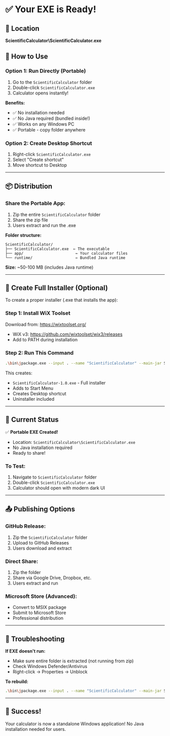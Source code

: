 # ✅ Your EXE is Ready!

## 📁 Location
**ScientificCalculator\ScientificCalculator.exe**

## 🚀 How to Use

### Option 1: Run Directly (Portable)
1. Go to the `ScientificCalculator` folder
2. Double-click `ScientificCalculator.exe`
3. Calculator opens instantly!

**Benefits:**
- ✅ No installation needed
- ✅ No Java required (bundled inside!)
- ✅ Works on any Windows PC
- ✅ Portable - copy folder anywhere

### Option 2: Create Desktop Shortcut
1. Right-click `ScientificCalculator.exe`
2. Select "Create shortcut"
3. Move shortcut to Desktop

---

## 📦 Distribution

### Share the Portable App:
1. Zip the entire `ScientificCalculator` folder
2. Share the zip file
3. Users extract and run the .exe

**Folder structure:**
```
ScientificCalculator/
├── ScientificCalculator.exe  ← The executable
├── app/                       ← Your calculator files
└── runtime/                   ← Bundled Java runtime
```

**Size:** ~50-100 MB (includes Java runtime)

---

## 🎁 Create Full Installer (Optional)

To create a proper installer (.exe that installs the app):

### Step 1: Install WiX Toolset
Download from: https://wixtoolset.org/
- WiX v3: https://github.com/wixtoolset/wix3/releases
- Add to PATH during installation

### Step 2: Run This Command
```bash
.\bin\jpackage.exe --input . --name "ScientificCalculator" --main-jar ScientificCalculator.jar --main-class Calculator --type exe --win-shortcut --win-menu --win-dir-chooser --app-version 1.0 --vendor "Scientific Calculator" --description "Advanced Scientific Calculator with Calculus"
```

This creates:
- `ScientificCalculator-1.0.exe` - Full installer
- Adds to Start Menu
- Creates Desktop shortcut
- Uninstaller included

---

## 🎯 Current Status

✅ **Portable EXE Created!**
- Location: `ScientificCalculator\ScientificCalculator.exe`
- No Java installation required
- Ready to share!

### To Test:
1. Navigate to `ScientificCalculator` folder
2. Double-click `ScientificCalculator.exe`
3. Calculator should open with modern dark UI

---

## 📤 Publishing Options

### GitHub Release:
1. Zip the `ScientificCalculator` folder
2. Upload to GitHub Releases
3. Users download and extract

### Direct Share:
1. Zip the folder
2. Share via Google Drive, Dropbox, etc.
3. Users extract and run

### Microsoft Store (Advanced):
- Convert to MSIX package
- Submit to Microsoft Store
- Professional distribution

---

## 🔧 Troubleshooting

**If EXE doesn't run:**
- Make sure entire folder is extracted (not running from zip)
- Check Windows Defender/Antivirus
- Right-click → Properties → Unblock

**To rebuild:**
```bash
.\bin\jpackage.exe --input . --name "ScientificCalculator" --main-jar ScientificCalculator.jar --main-class Calculator --type app-image --app-version 1.0
```

---

## 🎉 Success!

Your calculator is now a standalone Windows application!
No Java installation needed for users.
